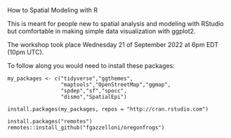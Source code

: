 How to Spatial Modeling with R


This is meant for people new to spatial analysis and modeling with RStudio but comfortable in making simple data visualization with ggplot2.


The workshop took place Wednesday 21 of September 2022 at 6pm EDT (10pm UTC).

To follow along you would need to install these packages:
```{r}
my_packages <- c("tidyverse","ggthemes",
                 "maptools","OpenStreetMap","ggmap",
                 "spdep","sf","spocc",
                 "dismo","SpatialEpi")

install.packages(my_packages, repos = "http://cran.rstudio.com")

install.packages("remotes")
remotes::install_github("fgazzelloni/oregonfrogs")
```
